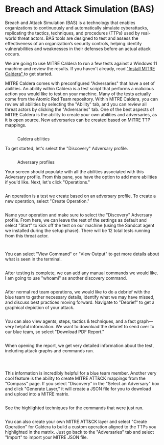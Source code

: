 # Breach and Attack Simulation (BAS)

Breach and Attack Simulation (BAS) is a technology that enables organizations to continuously and automatically simulate cyberattacks, replicating the tactics, techniques, and procedures (TTPs) used by real-world threat actors. BAS tools are designed to test and assess the effectiveness of an organization’s security controls, helping identify vulnerabilities and weaknesses in their defenses before an actual attack occurs.

We are going to use MITRE Caldera to run a few tests against a Windows 11 machine and review the results. If you haven't already, read ["Install MITRE Caldera" ](install-mitre-caldera.md)to get started.

MITRE Caldera comes with preconfigured "Adversaries" that have a set of abilities. An ability within Caldera is a test script that performs a malicious action you would like to test on your machine. Many of the tests actually come from the Atomic Red Team repository. Within MITRE Caldera, you can review all abilities by selecting the "Ability" tab, and you can review all threat actors by clicking the "Adversaries" tab. One of the best aspects of MITRE Caldera is the ability to create your own abilities and adversaries, as it is open source. New adversaries can be created based on MITRE TTP mappings.

<figure><img src="../../.gitbook/assets/image (7).png" alt=""><figcaption><p>Caldera abilities</p></figcaption></figure>

To get started, let's select the "Discovery" Adversary profile.

<figure><img src="../../.gitbook/assets/image (1) (1).png" alt=""><figcaption><p>Adversary profiles</p></figcaption></figure>

Your screen should populate with all the abilities associated with this Adversary profile. From this pane, you have the option to add more abilities if you'd like. Next, let's click "Operations."

<figure><img src="../../.gitbook/assets/image (2) (1).png" alt=""><figcaption></figcaption></figure>

An operation is a test we create based on an adversary profile. To create a new operation, select "Create Operation."

<figure><img src="../../.gitbook/assets/image (3) (1).png" alt=""><figcaption></figcaption></figure>

Name your operation and make sure to select the "Discovery" Adversary profile. From here, we can leave the rest of the settings as default and select "Start" to kick off the test on our machine (using the Sandcat agent we installed during the setup phase). There will be 12 total tests running from this threat actor.

<figure><img src="../../.gitbook/assets/image (4) (1).png" alt=""><figcaption></figcaption></figure>

<figure><img src="../../.gitbook/assets/image (6) (1).png" alt=""><figcaption></figcaption></figure>

You can select "View Command" or "View Output" to get more details about what is seen in the terminal.

<figure><img src="../../.gitbook/assets/image (7) (1).png" alt=""><figcaption></figcaption></figure>

After testing is complete, we can add any manual commands we would like. I am going to use "whoami" as another discovery command.

<figure><img src="../../.gitbook/assets/image (12).png" alt=""><figcaption></figcaption></figure>

After normal red team operations, we would like to do a debrief with the blue team to gather necessary details, identify what we may have missed, and discuss best practices moving forward. Navigate to "Debrief" to get a graphical depiction of your attack.

<figure><img src="../../.gitbook/assets/image (13).png" alt=""><figcaption></figcaption></figure>

You can also view agents, steps, tactics & techniques, and a fact graph—very helpful information. We want to download the debrief to send over to our blue team, so select "Download PDF Report."

<figure><img src="../../.gitbook/assets/image (14).png" alt=""><figcaption></figcaption></figure>

When opening the report, we get very detailed information about the test, including attack graphs and commands run.

<figure><img src="../../.gitbook/assets/image (16).png" alt=""><figcaption></figcaption></figure>

<figure><img src="../../.gitbook/assets/image (17).png" alt=""><figcaption></figcaption></figure>

<figure><img src="../../.gitbook/assets/image (18).png" alt=""><figcaption></figcaption></figure>

This information is incredibly helpful for a blue team member. Another very cool feature is the ability to create MITRE ATT\&CK mappings from the "Compass" page. If you select "Discovery" in the "Select an Adversary" box and click "Generate Layer," it will create a JSON file for you to download and upload into a MITRE matrix.

<figure><img src="../../.gitbook/assets/image (20).png" alt=""><figcaption></figcaption></figure>

See the highlighted techniques for the commands that were just run.

<figure><img src="../../.gitbook/assets/image (21).png" alt=""><figcaption></figcaption></figure>

You can also create your own MITRE ATT\&CK layer and select "Create Operation" for Caldera to build a custom operation aligned to the TTPs you highlighted in the matrix. Just go back to the "Adversaries" tab and select "Import" to import your MITRE JSON file.

<figure><img src="../../.gitbook/assets/image (22).png" alt=""><figcaption></figcaption></figure>

<figure><img src="../../.gitbook/assets/image (111).png" alt=""><figcaption></figcaption></figure>

